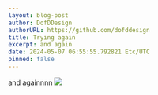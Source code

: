 ```yaml
---
layout: blog-post
author: DofDDesign
authorURL: https://github.com/dofddesign
title: Trying again
excerpt: and again
date: 2024-05-07 06:55:55.792821 Etc/UTC
pinned: false
---
```

and againnnn
<img src="4812693916782428281715082899273549.png"/>
